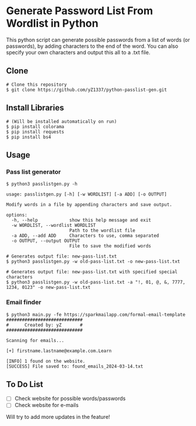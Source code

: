 # Generate Password List From Wordlist in Python

This python script can generate possible passwords from a list of words (or passwords), by adding characters to the end of the word. You can also specify your own characters and output this all to a .txt file.

## Clone

```
# Clone this repository
$ git clone https://github.com/yZ1337/python-passlist-gen.git
```

## Install Libraries

```
# (Will be installed automatically on run)
$ pip install colorama
$ pip install requests
$ pip install bs4
```

## Usage

### Pass list generator
```
$ python3 passlistgen.py -h

usage: passlistgen.py [-h] [-w WORDLIST] [-a ADD] [-o OUTPUT]

Modify words in a file by appending characters and save output.

options:
  -h, --help            show this help message and exit
  -w WORDLIST, --wordlist WORDLIST
                        Path to the wordlist file
  -a ADD, --add ADD     Characters to use, comma separated
  -o OUTPUT, --output OUTPUT
                        File to save the modified words
```

```
# Generates output file: new-pass-list.txt
$ python3 passlistgen.py -w old-pass-list.txt -o new-pass-list.txt
```

```
# Generates output file: new-pass-list.txt with specified special characters
$ python3 passlistgen.py -w old-pass-list.txt -a "!, 01, @, &, 7777, 1234, 0123" -o new-pass-list.txt
```

### Email finder
```
$ python3 main.py -fe https://sparkmailapp.com/formal-email-template
#############################
#      Created by: yZ       #
#############################

Scanning for emails...

[+] firstname.lastname@example.com.Learn

[INFO] 1 found on the website.
[SUCCESS] File saved to: found_emails_2024-03-14.txt

```

## To Do List

- [ ]  Check website for possible words/passwords
- [ ]  Check website for e-mails

Will try to add more updates in the feature!
